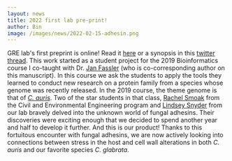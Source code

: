 ```yaml
---
layout: news
title: 2022 first lab pre-print!
author: Bin
image: /images/news/2022-02-15-adhesin.png
---
```


GRE lab's first preprint is online! Read it [here](https://www.biorxiv.org/content/10.1101/2022.02.09.479577v2) or a synopsis in this [twitter thread](https://twitter.com/BinheLab/status/1493792907127627776?s=20&t=guo8aSPyOnfWj0cR4Y06XA). This work started as a student project for the 2019 Bioinformatics course I co-taught with Dr. [Jan Fassler](https://biology.uiowa.edu/people/jan-fassler) (who is co-corresponding author on this manuscript). In this course we ask the students to apply the tools they learned to conduct new research on a protein family from a species whose genome was recently released. In the 2019 course, the theme genome is that of [_C. auris_](https://www.cdc.gov/drugresistance/solutions-initiative/stories/cdc-response-to-global-threat.html). Two of the star students in that class, [Rachel Smoak](https://www.iihr.uiowa.edu/people/rachel-smoak/) from the Civil and Environmental Engineering program and [Lindsey Snyder](https://www.binhe-lab.org/members/lindsey-snyder/) from our lab bravely delved into the unknown world of fungal adhesins. Their discoveries were exciting enough that we decided to spend another year and half to develop it further. And this is our product! Thanks to this fortuitous encounter with fungal adhesins, we are now actively looking into connections between stress in the host and cell wall alterations in both _C. auris_ and our favorite species _C. glabrata_.
